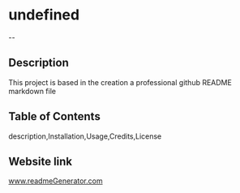 
# undefined
--
## Description
This project is based in the creation a professional github README markdown file
## Table of Contents
description,Installation,Usage,Credits,License
## Website link
www.readmeGenerator.com

